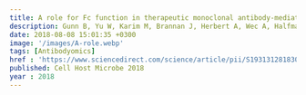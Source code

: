 ```yaml
---
title: A role for Fc function in therapeutic monoclonal antibody-mediated protection against Ebola virus
description: Gunn B, Yu W, Karim M, Brannan J, Herbert A, Wec A, Halfmann P, Fusco M, Schendel S, Gangavarapu K, Krause T, Qiu X, He S, <strong>Das J</strong>, Suscovich T, Lai J, Chandran K, Zeitlin L, Crowe Jr J, Lauffenburger D, Kawaoka Y, Kobinger G, Andersen K, Dye J, Saphire E, Alter G
date: 2018-08-08 15:01:35 +0300
image: '/images/A-role.webp'
tags: [Antibodyomics]
href : 'https://www.sciencedirect.com/science/article/pii/S1931312818303792?via%3Dihub'
published: Cell Host Microbe 2018
year : 2018
---
```

